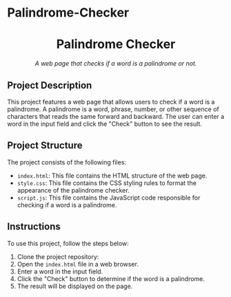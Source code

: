 # Palindrome-Checker
<h1 align="center">
  Palindrome Checker
</h1>

<p align="center">
  <em>A web page that checks if a word is a palindrome or not.</em>
</p>

## Project Description
This project features a web page that allows users to check if a word is a palindrome. A palindrome is a word, phrase, number, or other sequence of characters that reads the same forward and backward. The user can enter a word in the input field and click the "Check" button to see the result.

## Project Structure
The project consists of the following files:

- `index.html`: This file contains the HTML structure of the web page.
- `style.css`: This file contains the CSS styling rules to format the appearance of the palindrome checker.
- `script.js`: This file contains the JavaScript code responsible for checking if a word is a palindrome.

## Instructions
To use this project, follow the steps below:

1. Clone the project repository:
2. Open the `index.html` file in a web browser.
3. Enter a word in the input field.
4. Click the "Check" button to determine if the word is a palindrome.
5. The result will be displayed on the page.


